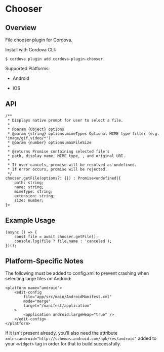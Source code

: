 # Chooser

## Overview

File chooser plugin for Cordova.

Install with Cordova CLI:

	$ cordova plugin add cordova-plugin-chooser

Supported Platforms:

* Android

* iOS

## API

	/**
	 * Displays native prompt for user to select a file.
	 *
	 * @param {Object} options
	 * @param {string} options.mimeTypes Optional MIME type filter (e.g. 'image/gif,video/*')
	 * @param {number} options.maxFileSize 
	 *
	 * @returns Promise containing selected file's 
	 * path, display name, MIME type, , and original URI.
	 *
	 * If user cancels, promise will be resolved as undefined.
	 * If error occurs, promise will be rejected.
	 */
	chooser.getFile(options?: {}) : Promise<undefined|{
		path: string;
		name: string;
		mimeType: string;
		extension: string;
		size: number;
	}>

## Example Usage

	(async () => {
		const file = await chooser.getFile();
		console.log(file ? file.name : 'canceled');
	})();


## Platform-Specific Notes

The following must be added to config.xml to prevent crashing when selecting large files
on Android:

```
<platform name="android">
	<edit-config
		file="app/src/main/AndroidManifest.xml"
		mode="merge"
		target="/manifest/application"
	>
		<application android:largeHeap="true" />
	</edit-config>
</platform>
```

If it isn't present already, you'll also need the attribute `xmlns:android="http://schemas.android.com/apk/res/android"` added to your `<widget>` tag in order for that to build successfully.
